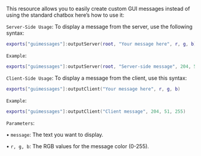 This resource allows you to easily create custom GUI messages instead of using the standard chatbox here’s how to use it:

`Server-Side Usage`:
To display a message from the server, use the following syntax:
```lua
exports["guimessages"]:outputServer(root, "Your message here", r, g, b)
```
`Example`:
```lua
exports["guimessages"]:outputServer(root, "Server-side message", 204, 51, 255)
```
`Client-Side Usage`:
To display a message from the client, use this syntax:
```lua
exports["guimessages"]:outputClient("Your message here", r, g, b)
```
`Example`:
```lua
exports["guimessages"]:outputClient("Client message", 204, 51, 255)
```
`Parameters`:

• `message`: The text you want to display.

• `r, g, b`: The RGB values for the message color (0-255).
